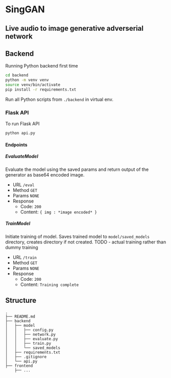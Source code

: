 # SingGAN

## Live audio to image generative adverserial network

## Backend

Running Python backend first time

```bash
cd backend
python -m venv venv
source venv/bin/activate
pip install -r requirements.txt
```

Run all Python scripts from `./backend` in virtual env.

### Flask API

To run Flask API

```bash
python api.py
```

#### Endpoints

##### EvaluateModel

Evaluate the model using the saved params and return output of the generator as base64 encoded image.

- URL
  `/eval`
- Method
  `GET`
- Params
  `NONE`
- Response
  - Code: `200`
  - Content: `{ img : *image encoded* }`

##### TrainModel

Initiate training of model. Saves trained model to `model/saved_models` directory, creates directory if not created.
TODO - actual training rather than dummy training

- URL
  `/train`
- Method
  `GET`
- Params
  `NONE`
- Response
  - Code: `200`
  - Content: `Training complete`

## Structure

```
.
├── README.md
├── backend
│   ├── model
│   │   ├── config.py
│   │   ├── network.py
│   │   ├── evaluate.py
│   │   ├── train.py
│   │   └── saved_models
│   ├── requirements.txt
│   ├── .gitignore
│   └── api.py
├── frontend
    ├── ...

```
